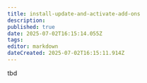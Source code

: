 ```yaml
---
title: install-update-and-activate-add-ons
description: 
published: true
date: 2025-07-02T16:15:14.055Z
tags: 
editor: markdown
dateCreated: 2025-07-02T16:15:11.914Z
---
```


<!---Todo: Fixme--->
tbd